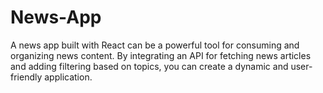 # News-App
A news app built with React can be a powerful tool for consuming and organizing news content. By integrating an API for fetching news articles and adding filtering based on topics, you can create a dynamic and user-friendly application.
